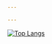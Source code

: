 ```yaml
---

---
```


 [![Top Langs](https://github-readme-stats.vercel.app/api/top-langs/?username=faizanwasif&layout=compact&theme=vision-friendly-dark)](https://github.com/faiznwasif/github-readme-stats) 
<!---
faizanwasif/faizanwasif is a ✨ special ✨ repository because its `README.md` (this file) appears on your GitHub profile.
You can click the Preview link to take a look at your changes.
--->
